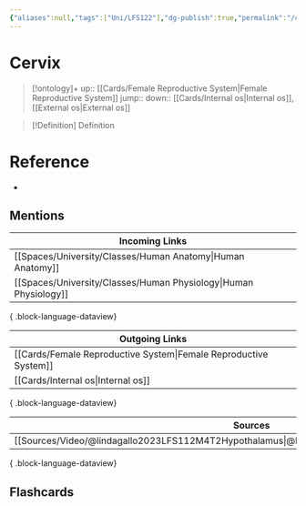 ```yaml
---
{"aliases":null,"tags":["Uni/LFS122"],"dg-publish":true,"permalink":"/cards/cervix/","dgPassFrontmatter":true}
---
```


# Cervix

> [!ontology]+
> up:: [[Cards/Female Reproductive System\|Female Reproductive System]]
> jump:: 
> down:: [[Cards/Internal os\|Internal os]], [[External os\|External os]]

> [!Definition] Definition
> 

# Reference
- 

## Mentions
| Incoming Links                                                      |
| ------------------------------------------------------------------- |
| [[Spaces/University/Classes/Human Anatomy\|Human Anatomy]]       |
| [[Spaces/University/Classes/Human Physiology\|Human Physiology]] |

{ .block-language-dataview}

| Outgoing Links                                                      |
| ------------------------------------------------------------------- |
| [[Cards/Female Reproductive System\|Female Reproductive System]] |
| [[Cards/Internal os\|Internal os]]                               |

{ .block-language-dataview}

| Sources                                                                                           |
| ------------------------------------------------------------------------------------------------- |
| [[Sources/Video/@lindagallo2023LFS112M4T2Hypothalamus\|@lindagallo2023LFS112M4T2Hypothalamus]] |

{ .block-language-dataview}

## Flashcards
